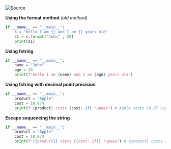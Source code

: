 ![Source](https://youtu.be/ixmxgUf8yIg?list=PLu0W_9lII9agwh1XjRt242xIpHhPT2llg)

**Using the format method** *(old method)*
```python
if __name__ == "__main__":
	s = "hello I am {} and I am {} years old"
	s1 = s.format("John" , 20)
	print(s1)
```

**Using fstring**
```python
if __name__ == "__main__":
	name = "John"
	age = 20
	print(f"hello I am {name} and I am {age} years old")
```

**Using fstring with decimal point precision**
```python
if __name__ == "__main__":
	product = "Apple"
	cost = 10.874
	print(f"{product} costs {cost:.2f} rupees") # Apple costs 10.87 rupees
```

**Escape sequencing the string**
```python
if __name__ == "__main__":
	product = "Apple"
	cost = 10.874
	print(f"{{product}} costs {{cost:.2f}} rupees") # {product} costs {cost:.2f}     rupees
```

